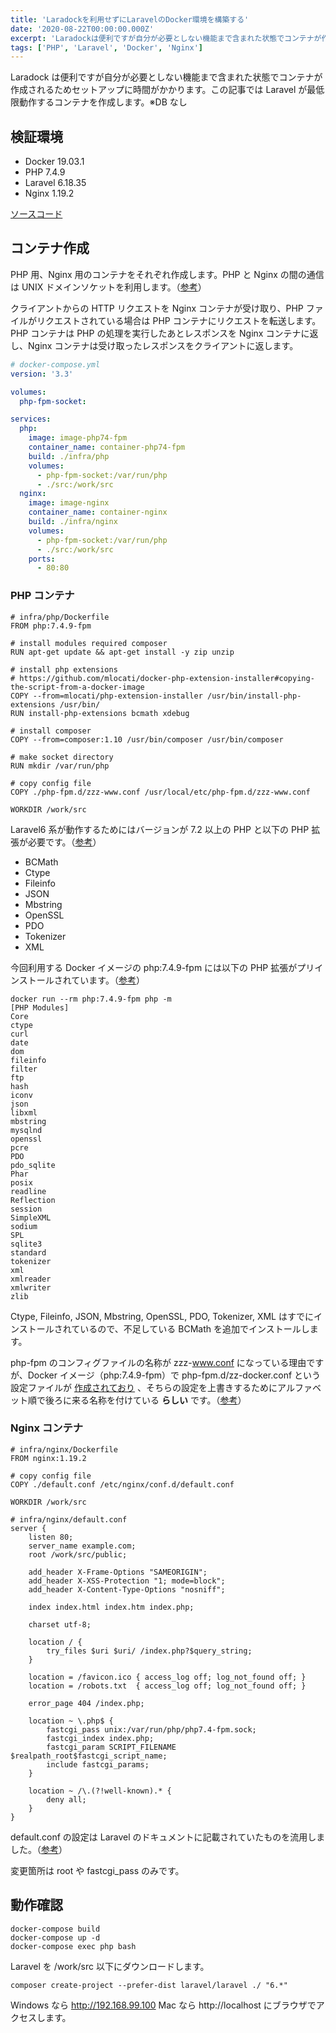```yaml
---
title: 'Laradockを利用せずにLaravelのDocker環境を構築する'
date: '2020-08-22T00:00:00.000Z'
excerpt: 'Laradockは便利ですが自分が必要としない機能まで含まれた状態でコンテナが作成されるためセットアップに時間がかかります。'
tags: ['PHP', 'Laravel', 'Docker', 'Nginx']
---
```


Laradock は便利ですが自分が必要としない機能まで含まれた状態でコンテナが作成されるためセットアップに時間がかかります。この記事では Laravel が最低限動作するコンテナを作成します。※DB なし

## 検証環境

- Docker 19.03.1
- PHP 7.4.9
- Laravel 6.18.35
- Nginx 1.19.2

[ソースコード](https://github.com/krabben16/test-laravel)

## コンテナ作成

PHP 用、Nginx 用のコンテナをそれぞれ作成します。PHP と Nginx の間の通信は UNIX ドメインソケットを利用します。（[参考](https://qiita.com/ucan-lab/items/5fc1281cd8076c8ac9f4)）

クライアントからの HTTP リクエストを Nginx コンテナが受け取り、PHP ファイルがリクエストされている場合は PHP コンテナにリクエストを転送します。PHP コンテナは PHP の処理を実行したあとレスポンスを Nginx コンテナに返し、Nginx コンテナは受け取ったレスポンスをクライアントに返します。

```yaml
# docker-compose.yml
version: '3.3'

volumes:
  php-fpm-socket:

services:
  php:
    image: image-php74-fpm
    container_name: container-php74-fpm
    build: ./infra/php
    volumes:
      - php-fpm-socket:/var/run/php
      - ./src:/work/src
  nginx:
    image: image-nginx
    container_name: container-nginx
    build: ./infra/nginx
    volumes:
      - php-fpm-socket:/var/run/php
      - ./src:/work/src
    ports:
      - 80:80
```

### PHP コンテナ

```docker
# infra/php/Dockerfile
FROM php:7.4.9-fpm

# install modules required composer
RUN apt-get update && apt-get install -y zip unzip

# install php extensions
# https://github.com/mlocati/docker-php-extension-installer#copying-the-script-from-a-docker-image
COPY --from=mlocati/php-extension-installer /usr/bin/install-php-extensions /usr/bin/
RUN install-php-extensions bcmath xdebug

# install composer
COPY --from=composer:1.10 /usr/bin/composer /usr/bin/composer

# make socket directory
RUN mkdir /var/run/php

# copy config file
COPY ./php-fpm.d/zzz-www.conf /usr/local/etc/php-fpm.d/zzz-www.conf

WORKDIR /work/src
```

Laravel6 系が動作するためにはバージョンが 7.2 以上の PHP と以下の PHP 拡張が必要です。（[参考](https://laravel.com/docs/6.x/installation)）

- BCMath
- Ctype
- Fileinfo
- JSON
- Mbstring
- OpenSSL
- PDO
- Tokenizer
- XML

今回利用する Docker イメージの php:7.4.9-fpm には以下の PHP 拡張がプリインストールされています。（[参考](https://github.com/mlocati/docker-php-extension-installer#supported-php-extensions)）

```shell
docker run --rm php:7.4.9-fpm php -m
[PHP Modules]
Core
ctype
curl
date
dom
fileinfo
filter
ftp
hash
iconv
json
libxml
mbstring
mysqlnd
openssl
pcre
PDO
pdo_sqlite
Phar
posix
readline
Reflection
session
SimpleXML
sodium
SPL
sqlite3
standard
tokenizer
xml
xmlreader
xmlwriter
zlib
```

Ctype, Fileinfo, JSON, Mbstring, OpenSSL, PDO, Tokenizer, XML はすでにインストールされているので、不足している BCMath を追加でインストールします。

php-fpm のコンフィグファイルの名称が zzz-www.conf になっている理由ですが、Docker イメージ（php:7.4.9-fpm）で php-fpm.d/zz-docker.conf という設定ファイルが [作成されており](https://github.com/docker-library/php/blob/master/7.4/buster/fpm/Dockerfile#L254) 、そちらの設定を上書きするためにアルファベット順で後ろに来る名称を付けている **らしい** です。（[参考](https://qiita.com/hidekuro/items/6f8ee3217b98e93a0276#php-%E3%81%BE%E3%82%8F%E3%82%8A)）

### Nginx コンテナ

```docker
# infra/nginx/Dockerfile
FROM nginx:1.19.2

# copy config file
COPY ./default.conf /etc/nginx/conf.d/default.conf

WORKDIR /work/src
```

```
# infra/nginx/default.conf
server {
    listen 80;
    server_name example.com;
    root /work/src/public;

    add_header X-Frame-Options "SAMEORIGIN";
    add_header X-XSS-Protection "1; mode=block";
    add_header X-Content-Type-Options "nosniff";

    index index.html index.htm index.php;

    charset utf-8;

    location / {
        try_files $uri $uri/ /index.php?$query_string;
    }

    location = /favicon.ico { access_log off; log_not_found off; }
    location = /robots.txt  { access_log off; log_not_found off; }

    error_page 404 /index.php;

    location ~ \.php$ {
        fastcgi_pass unix:/var/run/php/php7.4-fpm.sock;
        fastcgi_index index.php;
        fastcgi_param SCRIPT_FILENAME $realpath_root$fastcgi_script_name;
        include fastcgi_params;
    }

    location ~ /\.(?!well-known).* {
        deny all;
    }
}
```

default.conf の設定は Laravel のドキュメントに記載されていたものを流用しました。（[参考](https://laravel.com/docs/6.x/deployment#nginx)）

変更箇所は root や fastcgi_pass のみです。

## 動作確認

```shell
docker-compose build
docker-compose up -d
docker-compose exec php bash
```

Laravel を /work/src 以下にダウンロードします。

```shell
composer create-project --prefer-dist laravel/laravel ./ "6.*"
```

Windows なら http://192.168.99.100 Mac なら http://localhost にブラウザでアクセスします。
